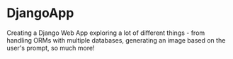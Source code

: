 # DjangoApp
Creating a Django Web App exploring a lot of different things - from handling ORMs with multiple databases, generating an image based on the user's prompt, so much more!
